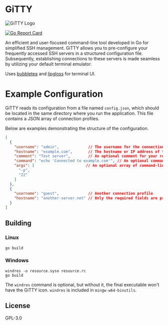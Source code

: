 # GiTTY
![GiTTY Logo](gitty.ico)

[![Go Report Card](https://goreportcard.com/badge/github.com/LetUsFlow/GiTTY)](https://goreportcard.com/report/github.com/LetUsFlow/GiTTY)

An efficient and user-focused command-line tool developed in Go for simplified SSH management. GiTTY allows you to pre-configure your frequently accessed SSH servers in a structured configuration file. Subsequently, establishing connections to these servers is made seamless by utilizing your default terminal emulator.

Uses [bubbletea](https://github.com/charmbracelet/bubbletea) and [lipgloss](https://github.com/charmbracelet/lipgloss) for terminal UI.

# Example Configuration

GiTTY reads its configuration from a file named `config.json`, which should be located in the same directory where you run the application. This file contains a JSON array of connection profiles.

Below are examples demonstrating the structure of the configuration.

```json
[
  {
    "username": "admin",             // The username for the connection (required)
    "hostname": "example.com",       // The hostname or IP address of the server (required)
    "comment": "Test server",        // An optional comment for your reference
    "command": "echo 'Connected to example.com'", // An optional command to run after successful login
    "args": [                       // An optional array of command-line arguments
      "-p",
      "22"
    ]
  },
  {
    "username": "guest",             // Another connection profile
    "hostname": "another-server.net" // Only the required fields are present
  }
]
```

## Building

### Linux
```
go build
```

### Windows
```
windres -o resource.syso resource.rc
go build
```
The `windres` command is optional, but without it, the final executable won't have the GiTTY icon. `windres` is included in `mingw-w64-binutils`.

## License
GPL-3.0
